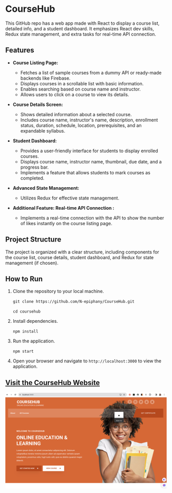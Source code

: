 # CourseHub

This GitHub repo has a web app made with React to display a course list, detailed info, and a student dashboard. It emphasizes React dev skills, Redux state management, and extra tasks for real-time API connection.

## Features

- **Course Listing Page:**

  - Fetches a list of sample courses from a dummy API or ready-made backends like Firebase.
  - Displays courses in a scrollable list with basic information.
  - Enables searching based on course name and instructor.
  - Allows users to click on a course to view its details.

- **Course Details Screen:**

  - Shows detailed information about a selected course.
  - Includes course name, instructor's name, description, enrollment status, duration, schedule, location, prerequisites, and an expandable syllabus.

- **Student Dashboard:**

  - Provides a user-friendly interface for students to display enrolled courses.
  - Displays course name, instructor name, thumbnail, due date, and a progress bar.
  - Implements a feature that allows students to mark courses as completed.

- **Advanced State Management:**

  - Utilizes Redux for effective state management.

- **Additional Feature: Real-time API Connection :**

  - Implements a real-time connection with the API to show the number of likes instantly on the course listing page.

## Project Structure

The project is organized with a clear structure, including components for the course list, course details, student dashboard, and Redux for state management (if chosen).

## How to Run

1.  Clone the repository to your local machine.

    `git clone https://github.com/N-epiphany/CourseHub.git`

    `cd coursehub`

2.  Install dependencies.

    `npm install`

3.  Run the application.

    `npm start`

4.  Open your browser and navigate to `http://localhost:3000` to view the application.

## [Visit the CourseHub Website](https://course-hub-n-epiphany.vercel.app/)

![Welcome Image](https://github.com/N-epiphany/CourseHub/blob/main/coursehub/public/images/demo.png)


